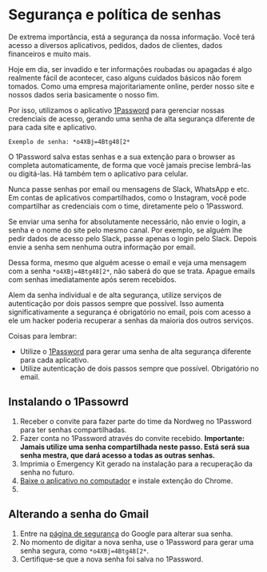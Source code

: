 # Segurança e política de senhas

De extrema importância, está a segurança da nossa informação. Você terá acesso a diversos aplicativos, pedidos, dados de clientes, dados financeiros e muito mais.

Hoje em dia, ser invadido e ter informações roubadas ou apagadas é algo realmente fácil de acontecer, caso alguns cuidados básicos não forem tomados. Como uma empresa majoritariamente online, perder nosso site e nossos dados seria basicamente o nosso fim.

Por isso, utilizamos o aplicativo [1Password](https://1password.com/) para gerenciar nossas credenciais de acesso, gerando uma senha de alta segurança diferente de para cada site e aplicativo.

`Exemplo de senha: *o4XBj=4Btg48[2*`

O 1Password salva estas senhas e a sua extenção para o browser as completa automaticamente, de forma que você jamais precise lembrá-las ou digitá-las. Há também tem o aplicativo para celular.

Nunca passe senhas por email ou mensagens de Slack, WhatsApp e etc. Em contas de aplicativos compartilhados, como o Instagram, você pode compartilhar as credenciais com o time, diretamente pelo o 1Password.

Se enviar uma senha for absolutamente necessário, não envie o login, a senha e o nome do site pelo mesmo canal. Por exemplo, se alguém lhe pedir dados de acesso pelo Slack, passe apenas o login pelo Slack. Depois envie a senha sem nenhuma outra informação por email.

Dessa forma, mesmo que alguém acesse o email e veja uma mensagem com a senha `*o4XBj=4Btg48[2*`, não saberá do que se trata. Apague emails com senhas imediatamente após serem recebidos.

Alem da senha individual e de alta segurança, utilize serviços de autenticação por dois passos sempre que possível. Isso aumenta significativamente a segurança é obrigatório no email, pois com acesso a ele um hacker poderia recuperar a senhas da maioria dos outros serviços.

Coisas para lembrar:

  - Utilize o [1Password](https://1password.com/) para gerar uma senha de alta segurança diferente para cada aplicativo.
  - Utilize autenticação de dois passos sempre que possível. Obrigatório no email.

## Instalando o 1Passowrd

1. Receber o convite para fazer parte do time da Nordweg no 1Password para ter senhas compartilhadas.
2. Fazer conta no 1Password através do convite recebido. **Importante: Jamais utilize uma senha compartilhada neste passo. Está será sua senha mestra, que dará acesso a todas as outras senhas.**
3. Imprimia o Emergency Kit gerado na instalação para a recuperação da senha no futuro.
4. [Baixe o aplicativo no computador](https://1password.com/downloads/) e instale extenção do Chrome.
5.

## Alterando a senha do Gmail

1. Entre na [página de segurança](https://myaccount.google.com/security) do Google para alterar sua senha.
2. No momento de digitar a nova senha, use o 1Password para gerar uma senha segura, como `*o4XBj=4Btg48[2*`.
3. Certifique-se que a nova senha foi salva no 1Password.

